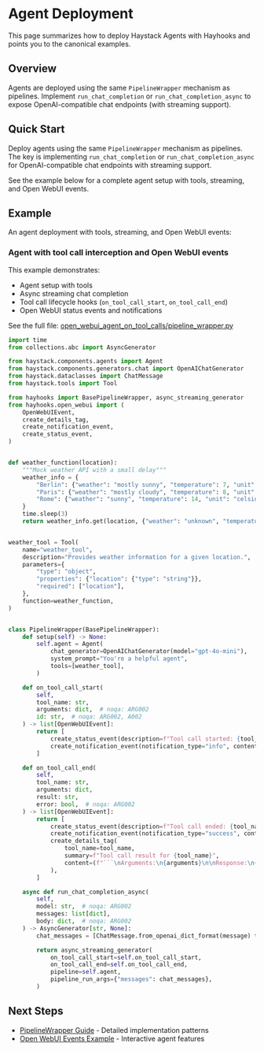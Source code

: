 # Agent Deployment

This page summarizes how to deploy Haystack Agents with Hayhooks and points you to the canonical examples.

## Overview

Agents are deployed using the same `PipelineWrapper` mechanism as pipelines. Implement `run_chat_completion` or `run_chat_completion_async` to expose OpenAI-compatible chat endpoints (with streaming support).

## Quick Start

Deploy agents using the same `PipelineWrapper` mechanism as pipelines. The key is implementing `run_chat_completion` or `run_chat_completion_async` for OpenAI-compatible chat endpoints with streaming support.

See the example below for a complete agent setup with tools, streaming, and Open WebUI events.

## Example

An agent deployment with tools, streaming, and Open WebUI events:

### Agent with tool call interception and Open WebUI events

This example demonstrates:

- Agent setup with tools
- Async streaming chat completion
- Tool call lifecycle hooks (`on_tool_call_start`, `on_tool_call_end`)
- Open WebUI status events and notifications

See the full file: [open_webui_agent_on_tool_calls/pipeline_wrapper.py](https://github.com/deepset-ai/hayhooks/blob/main/examples/pipeline_wrappers/open_webui_agent_on_tool_calls/pipeline_wrapper.py)

```python
import time
from collections.abc import AsyncGenerator

from haystack.components.agents import Agent
from haystack.components.generators.chat import OpenAIChatGenerator
from haystack.dataclasses import ChatMessage
from haystack.tools import Tool

from hayhooks import BasePipelineWrapper, async_streaming_generator
from hayhooks.open_webui import (
    OpenWebUIEvent,
    create_details_tag,
    create_notification_event,
    create_status_event,
)


def weather_function(location):
    """Mock weather API with a small delay"""
    weather_info = {
        "Berlin": {"weather": "mostly sunny", "temperature": 7, "unit": "celsius"},
        "Paris": {"weather": "mostly cloudy", "temperature": 8, "unit": "celsius"},
        "Rome": {"weather": "sunny", "temperature": 14, "unit": "celsius"},
    }
    time.sleep(3)
    return weather_info.get(location, {"weather": "unknown", "temperature": 0, "unit": "celsius"})


weather_tool = Tool(
    name="weather_tool",
    description="Provides weather information for a given location.",
    parameters={
        "type": "object",
        "properties": {"location": {"type": "string"}},
        "required": ["location"],
    },
    function=weather_function,
)


class PipelineWrapper(BasePipelineWrapper):
    def setup(self) -> None:
        self.agent = Agent(
            chat_generator=OpenAIChatGenerator(model="gpt-4o-mini"),
            system_prompt="You're a helpful agent",
            tools=[weather_tool],
        )

    def on_tool_call_start(
        self,
        tool_name: str,
        arguments: dict,  # noqa: ARG002
        id: str,  # noqa: ARG002, A002
    ) -> list[OpenWebUIEvent]:
        return [
            create_status_event(description=f"Tool call started: {tool_name}"),
            create_notification_event(notification_type="info", content=f"Tool call started: {tool_name}"),
        ]

    def on_tool_call_end(
        self,
        tool_name: str,
        arguments: dict,
        result: str,
        error: bool,  # noqa: ARG002
    ) -> list[OpenWebUIEvent]:
        return [
            create_status_event(description=f"Tool call ended: {tool_name}", done=True),
            create_notification_event(notification_type="success", content=f"Tool call ended: {tool_name}"),
            create_details_tag(
                tool_name=tool_name,
                summary=f"Tool call result for {tool_name}",
                content=(f"```\nArguments:\n{arguments}\n\nResponse:\n{result}\n```"),
            ),
        ]

    async def run_chat_completion_async(
        self,
        model: str,  # noqa: ARG002
        messages: list[dict],
        body: dict,  # noqa: ARG002
    ) -> AsyncGenerator[str, None]:
        chat_messages = [ChatMessage.from_openai_dict_format(message) for message in messages]

        return async_streaming_generator(
            on_tool_call_start=self.on_tool_call_start,
            on_tool_call_end=self.on_tool_call_end,
            pipeline=self.agent,
            pipeline_run_args={"messages": chat_messages},
        )
```

## Next Steps

- [PipelineWrapper Guide](pipeline-wrapper.md) - Detailed implementation patterns
- [Open WebUI Events Example](../examples/openwebui-events.md) - Interactive agent features
